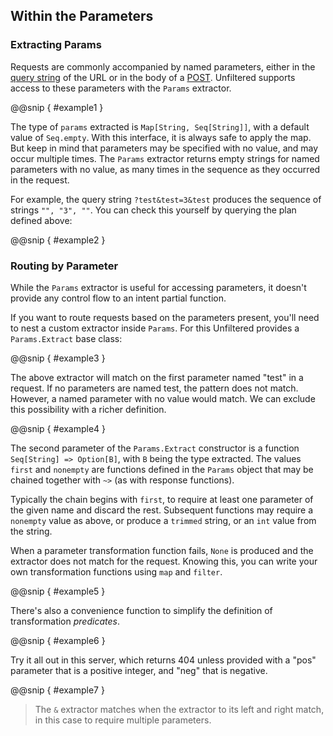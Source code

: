 Within the Parameters
---------------------

### Extracting Params

Requests are commonly accompanied by named parameters, either in the
[query string][query] of the URL or in the body of a
[POST][post]. Unfiltered supports access to these parameters with the
`Params` extractor.

[query]: https://en.wikipedia.org/wiki/Query_string
[post]: https://en.wikipedia.org/wiki/POST_%28HTTP%29#Use_for_submitting_web_forms

@@snip [ ](../../main/scala/06/b.scala) { #example1 }

The type of `params` extracted is `Map[String, Seq[String]]`, with a
default value of `Seq.empty`. With this interface, it is always safe
to apply the map. But keep in mind that parameters may be specified
with no value, and may occur multiple times. The `Params` extractor
returns empty strings for named parameters with no value, as many
times in the sequence as they occurred in the request.

For example, the query string `?test&test=3&test` produces the
sequence of strings `"", "3", ""`. You can check this yourself by
querying the plan defined above:

@@snip [ ](../../main/scala/06/b.scala) { #example2 }

### Routing by Parameter

While the `Params` extractor is useful for accessing parameters, it
doesn't provide any control flow to an intent partial function.

If you want to route requests based on the parameters present, you'll
need to nest a custom extractor inside `Params`. For this Unfiltered
provides a `Params.Extract` base class:


@@snip [ ](../../main/scala/06/b.scala) { #example3 }

The above extractor will match on the first parameter named "test" in
a request. If no parameters are named test, the pattern does not
match. However, a named parameter with no value would match. We can
exclude this possibility with a richer definition.

@@snip [ ](../../main/scala/06/b.scala) { #example4 }

The second parameter of the `Params.Extract` constructor is a function
`Seq[String] => Option[B]`, with `B` being the type extracted. The
values `first` and `nonempty` are functions defined in the `Params`
object that may be chained together with `~>` (as with response
functions).

Typically the chain begins with `first`, to require at least one
parameter of the given name and discard the rest. Subsequent functions
may require a `nonempty` value as above, or produce a `trimmed`
string, or an `int` value from the string.

When a parameter transformation function fails, `None` is produced and
the extractor does not match for the request. Knowing this, you can
write your own transformation functions using `map` and `filter`.

@@snip [ ](../../main/scala/06/b.scala) { #example5 }

There's also a convenience function to simplify the definition of
transformation *predicates*.

@@snip [ ](../../main/scala/06/b.scala) { #example6 }

Try it all out in this server, which returns 404 unless provided with
a "pos" parameter that is a positive integer, and "neg" that is
negative.

@@snip [ ](../../main/scala/06/b.scala) { #example7 }

> The `&` extractor matches when the extractor to its left and right
  match, in this case to require multiple parameters.
